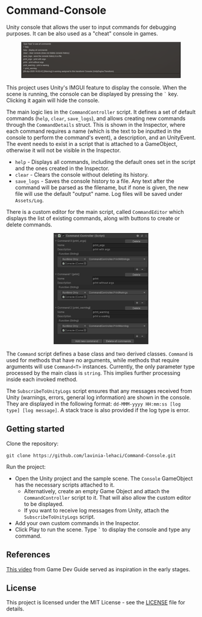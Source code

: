 # Command-Console
Unity console that allows the user to input commands for debugging purposes. It can be also used as a "cheat" console in games.

<figure>
  <img
  src="Images/console.png"
  alt="Console">
</figure>

This project uses Unity's IMGUI feature to display the console. When the scene is running, the console can be displayed by pressing the `` ` `` key. Clicking it again will hide the console.

The main logic lies in the ``CommandController`` script. It defines a set of default commands (``help``, ``clear``, ``save_logs``), and allows creating new commands through the ``CommandDetails`` struct. This is shown in the Inspector, where each command requires a name (which is the text to be inputted in the console to perform the command's event), a description, and an UnityEvent. The event needs to exist in a script that is attached to a GameObject, otherwise it will not be visible in the Inspector.

- ``help`` - Displays all commands, including the default ones set in the script and the ones created in the Inspector.
- ``clear`` - Clears the console without deleting its history.
- ``save_logs`` - Saves the console history to a file. Any text after the command will be parsed as the filename, but if none is given, the new file will use the default "output" name. Log files will be saved under ``Assets/Log``.

There is a custom editor for the main script, called ``CommandEditor`` which displays the list of existing commands, along with buttons to create or delete commands.

<p align="center">
  <img
  src="Images/editor.png"
  width="50%"
  alt="editor">
</p>

The ``Command`` script defines a base class and two derived classes. ``Command`` is used for methods that have no arguments, while methods that require arguments will use ``Command<T>`` instances. Currently, the only parameter type processed by the main class is ``string``. This implies further processing inside each invoked method.

The ``SubscribeToUnityLogs`` script ensures that any messages received from Unity (warnings, errors, general log information) are shown in the console. They are displayed in the following format: ``dd-MMM-yyyy HH:mm:ss [log type] [log message]``. A stack trace is also provided if the log type is error.

## Getting started
Clone the repository:

```git clone https://github.com/lavinia-lehaci/Command-Console.git```

Run the project:
- Open the Unity project and the sample scene. The ``Console`` GameObject has the necessary scripts attached to it.
    - Alternatively, create an empty Game Object and attach the ``CommandController`` script to it. That will also allow the custom editor to be displayed.
    - If you want to receive log messages from Unity, attach the ``SubscribeToUnityLogs`` script. 
- Add your own custom commands in the Inspector.
- Click Play to run the scene. Type `` ` `` to display the console and type any command.

## References
[This video](https://www.youtube.com/watch?v=VzOEM-4A2OM) from Game Dev Guide served as inspiration in the early stages.

## License
This project is licensed under the MIT License - see the [LICENSE](LICENSE) file for details.
